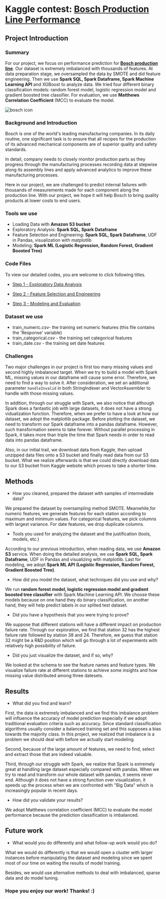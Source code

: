 # Kaggle contest: [Bosch Production Line Performance](https://www.kaggle.com/c/bosch-production-line-performance/overview)


## Project Introduction

### Summary

For our project, we focus on performance prediction for **[Bosch production line](https://www.kaggle.com/c/bosch-production-line-performance/overview)**. Our dataset is extremely imbalanced with thousands of features. At data preparation stage, we oversampled the data by SMOTE and did feature engineering. Then we use **Spark SQL, Spark Dataframe, Spark Machine Learning API** and XGBoost to analyze data. We tried four different binary classification models: random forest model, logistic regression model and gradient boosted tree classifier. For evaluation, we use **Matthews Correlation Coefficient** (MCC) to evaluate the model. 

![bosch icon](https://github.com/jiaruxu233/Big-Data-Project/blob/master/Pics/cover.jpg)


### Background and Introduction

Bosch is one of the world's leading manufacturing companies. In its daily routine, one significant task is to ensure that all recipes for the production of its advanced mechanical components are of superior quality and safety standards. 

In detail, company needs to closely monitor production  parts as they progress through the manufacturing processes recording data at stepwise along its assembly lines and apply advanced analytics to improve these manufacturing processes. 

Here in our project, we are challenged to predict internal failures with thousands of measurements made for each component along the production line. With our project, we hope it will help Bosch to bring quality products at lower costs to end users.


### Tools we use
* Loading Data with **Amazon S3 bucket**
* Exploratory Analysis: **Spark SQL, Spark Dataframe**
* Feature Selection and Engineering: **Spark SQL, Spark Dataframe**, UDF in Pandas, visualization with matplotlib
* Modeling: **Spark ML (Logistic Regression, Random Forest, Gradient Boosted Tree)**

### Code Files
To view our detailed codes, you are welcome to click following titles.

* [Step 1 - Exploratory Data Analysis](https://nbviewer.jupyter.org/github/jiaruxu233/Big-Data-Project/blob/master/Code/Step_1_Exploratory_Data_Analysis.ipynb)

* [Step 2 - Feature Selection and Engineering](https://nbviewer.jupyter.org/github/jiaruxu233/Big-Data-Project/blob/master/Code/Step_2_Feature_Engineering.ipynb)

* [Step 3 - Modeling and Evaluation](https://nbviewer.jupyter.org/github/jiaruxu233/Big-Data-Project/blob/master/Code/Step_3_Modeling.ipynb)

### Dataset we use

* train_numeric.csv- the training set numeric features (this file contains the 'Response' variable)
* train_categorical.csv - the training set categorical features
* train_date.csv - the training set date features

### Challenges 

Two major challenges in our project is first too many missing values and second highly imbalanced target. 	When we try to build a model with Spark ML, missing values in our dataframe will cause some error. Therefore, we need to find a way to solve it. After consideration, we set an additional parameter `handleInvalid` in both StringIndexer and VectorAssembler to handle with those missing values.

In addition, through our struggle with Spark, we also notice that although Spark   does a fantastic job with large datasets, it does not have a strong vidualization function. Therefore, when we prefer to have a look at how our dataset, we adopt the matplotlib package. Before plotting the dataset, we need to transform our Spark dataframe into a pandas dataframe. However, such transformation seems to take forever. Without parallel processing in Spark, it takes more than triple the time that Spark needs in order to read data into pandas dataframe.  

Also, in our initial trail, we download data from Kaggle, then upload unzipped data files onto a S3 bucket and finally read data from our S3 bucket. What we realize afterwards is that we could directly download data to our S3 bucket from Kaggle website which proves to take a shorter time.


## Methods
* How you cleaned, prepared the dataset with samples of intermediate data?

We prepared the dataset by oversampling method SMOTE. Meanwhile,for numeric features, we generate features for each station according to maximum and minimum values. For categorical features, we pick columns with largest variance. For date features, we drop duplicate columns.

* Tools you used for analyzing the dataset and the justification (tools, models, etc.)

According to our previous introduction, when reading data, we use **Amazon S3** service. When doing the detailed analysis, we use  **Spark SQL, Spark Dataframe**, UDF in Pandas and visualizing with matplotlib. Last for modeling, we adopt **Spark ML API (Logistic Regression, Random Forest, Gradient Boosted Tree)**.

* How did you model the dataset, what techniques did you use and why?

We run **random forest model, logistic regression model and gradient boosted tree classifier** with Spark Machine Learning API. We choose these models because on one hand they do binary classification, on another hand, they will help predict labels in our splited test dataset.  

* Did you have a hypothesis that you were trying to prove? 

We suppose that different stations will have a different impact on production failure rate. Through our exploration, we find that station 32 has the highest failure rate followed by station 38 and 24. Therefore, we guess that station 32 might be a R&D position which will go through a lot of experiments with relatively high possibility of failure.

* Did you just visualize the dataset, and if so, why?

We looked at the schema to see the feature names and feature types. We visualize failure rate at different stations to achieve some insights and how missing value distributed among three datesets. 

## Results
* What did you find and learn?

First, the data is extremely imbalanced and we find this imbalance problem will influence the accuracy of model prediction especially if we adopt traditional evaluation criteria such as accuracy. Since standard classification algorithms usually consider a balanced training set and this supposes a bias towards the majority class. In this project, we realized that imbalance is a problem we should deal with before we actually start modeling. 

Second, because of the large amount of features, we need to find, select and extract those that are indeed valuable.

Third, through our struggle with Spark, we realize that Spark is extremely great at handling large dataset especially compared with pandas. When we try to read and transform our whole dataset with pandas, it seems never end. Although it does not have a strong function over visualization, it speeds up the process when we are confronted with "Big Data" which is increasingly popular in recent days.

* How did you validate your results?

We adopt Matthews correlation coefficient (MCC) to evaluate the model performance because the prediction classification is imbalanced.

## Future work 
* What would you do differently and what follow-up work would you do?

What we would do differently is that we would open a cluster with larger instances before manipulating the dataset and modeling since we spent most of our time on waiting the results of model training. 

Besides, we would use alternative methods to deal with imbalanced, sparse data and do model tuning.


### Hope you enjoy our work! Thanks! :)
